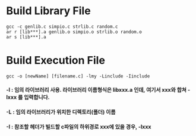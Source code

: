 # Build Library File
    gcc -c genlib.c simpio.c strlib.c random.c
    ar r [lib***].a genlib.o simpio.o strlib.o random.o
    ar s [lib***].a

# Build Execution File
    gcc -o [newName] [filename.c] -lmy -Linclude -Iinclude

#### -l : 임의 라이브러리 사용. 라이브러리 이름형식은 libxxx.a 인데, 여기서 xxx와 합쳐 -lxxx 를 입력합니다.
#### -L : 임의 라이브러리가 위치한 디렉토리(폴더) 이름
#### -I : 참조할 헤더가 빌드할 c파일의 하위경로 xxx에 있을 경우, -Ixxx